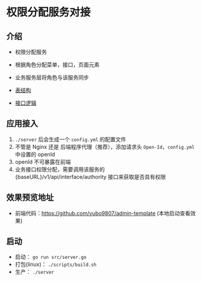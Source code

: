 # 权限分配服务对接

## 介绍

- 权限分配服务
- 根据角色分配菜单，接口，页面元素
- 业务服务层将角色与该服务同步

- [表结构](./db/permissions.sql)
- [接口逻辑](./docs/接口逻辑.md)

## 应用接入

1. `./server` 后会生成一个 `config.yml` 的配置文件
2. 不管是 Nginx 还是 后端程序代理（推荐），添加请求头 `Open-Id`，`config.yml` 中设置的 openId
3. openId 不可暴露在前端
4. 业务接口权限分配，需要调用该服务的 {baseURL}/v1/api/interface/authority 接口来获取是否具有权限

## 效果预览地址

- 前端代码：https://github.com/yubo9807/admin-template (本地启动查看效果)

## 启动

- 启动： `go run src/server.go`
- 打包(linux)： `./scripts/build.sh`
- 生产： `./server`
